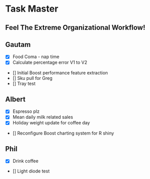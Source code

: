
# Task Master
## Feel The Extreme Organizational Workflow!

## Gautam
- [x] Food Coma - nap time
- [x] Calculate percentage error V1 to V2
- [] Initial Boost performance feature extraction
- [] Sku pull for Greg
- [] Tray test

## Albert
- [x] Espresso plz
- [x] Mean daily milk related sales
- [x] Holiday weight update for coffee day
- [] Reconfigure Boost charting system for R shiny
## Phil
- [x] Drink coffee
- [] Light diode test

